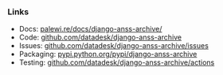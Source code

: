 ### Links

* Docs: [palewi.re/docs/django-anss-archive/](https://palewi.re/docs/django-anss-archive/)
* Code: [github.com/datadesk/django-anss-archive](https://github.com/datadesk/django-anss-archive/)
* Issues: [github.com/datadesk/django-anss-archive/issues](https://github.com/datadesk/django-anss-archive/issues)
* Packaging: [pypi.python.org/pypi/django-anss-archive](https://pypi.python.org/pypi/django-anss-archive)
* Testing: [github.com/datadesk/django-anss-archive/actions](https://github.com/datadesk/django-anss-archive/actions)
